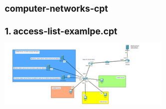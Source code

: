 # computer-networks-cpt

# 1. access-list-examlpe.cpt

![lab-screenshot](./screens/access-list-example.png)
